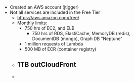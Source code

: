 - Created an AWS account (jtigger)
- Not all services are included in the Free Tier
	- https://aws.amazon.com/free/
	- Monthly limits:
		- 750 hrs of EC2, and ELB
			- 750 hrs of RDS, ElastiCache, MemoryDB (redis), DocumentDB (mongo), Graph DB "Neptune"
		- 1 million requests of Lambda
		- 500 MB of ECR (container registry)
	- 1TB outCloudFront
		-
	-